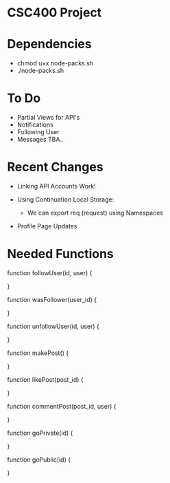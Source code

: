 # CSC400 Project

# Dependencies
  - chmod u+x node-packs.sh
  - ./node-packs.sh

# To Do
  - Partial Views for API's
  - Notifications
  - Following User
  - Messages TBA..


# Recent Changes
  - Linking API Accounts Work!
  - Using Continuation Local Storage:
      - We can export req (request) using Namespaces

  - Profile Page Updates

# Needed Functions

function followUser(id, user) {

}

function wasFollower(user_id) {

}

function unfollowUser(id, user) {

}

function makePost() {

}

function likePost(post_id) {

}

function commentPost(post_id, user) {

}

function goPrivate(id) {

}

function goPublic(id) {

}
